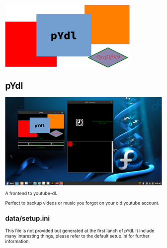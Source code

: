 ![](images/logo-small.png)

# pYdl

![](images/ss2020-07-27.11-21-31.png)

A frontend to youtube-dl.

Perfect to backup videos or music you forgot on your old youtube account.  


## data/setup.ini

This file is not provided but generated at the first lanch of pYdl.
It include many intaresting things, please refer to the default setup.ini for further information.